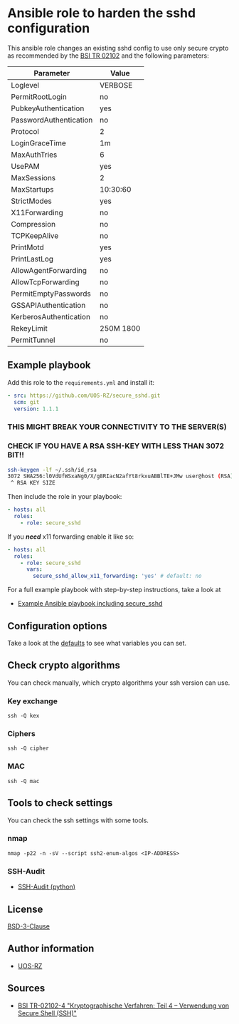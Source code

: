 # Ansible role to harden the sshd configuration

This ansible role changes an existing sshd config to use only secure crypto as recommended by the [BSI TR 02102](https://www.bsi.bund.de/DE/Themen/Unternehmen-und-Organisationen/Standards-und-Zertifizierung/Technische-Richtlinien/TR-nach-Thema-sortiert/tr02102/tr-02102.html) and the following parameters:


| Parameter | Value |
| --- | --- |
| Loglevel | VERBOSE |
| PermitRootLogin | no |
| PubkeyAuthentication | yes |
| PasswordAuthentication | no |
| Protocol | 2 |
| LoginGraceTime | 1m |
| MaxAuthTries | 6 |
| UsePAM | yes |
| MaxSessions | 2 |
| MaxStartups | 10:30:60 |
| StrictModes | yes |
| X11Forwarding | no |
| Compression | no |
| TCPKeepAlive | no |
| PrintMotd | yes |
| PrintLastLog | yes |
| AllowAgentForwarding | no |
| AllowTcpForwarding | no |
| PermitEmptyPasswords | no |
| GSSAPIAuthentication | no |
| KerberosAuthentication | no |
| RekeyLimit | 250M 1800 |
| PermitTunnel | no |

## Example playbook

Add this role to the `requirements.yml` and install it:

```yaml
- src: https://github.com/UOS-RZ/secure_sshd.git
  scm: git
  version: 1.1.1
```
### THIS MIGHT BREAK YOUR CONNECTIVITY TO THE SERVER(S)
### CHECK IF YOU HAVE A RSA SSH-KEY WITH LESS THAN 3072 BIT!! 

```bash
ssh-keygen -lf ~/.ssh/id_rsa
3072 SHA256:l0VdUfWSxaNg0/X/g8RIacN2afYt8rkxuABBlTE+JMw user@host (RSA)
 ^ RSA KEY SIZE
```

Then include the role in your playbook:
```yaml
- hosts: all
  roles:
    - role: secure_sshd
```

If you ***need*** x11 forwarding enable it like so:
```yaml
- hosts: all
  roles:
    - role: secure_sshd
      vars:
        secure_sshd_allow_x11_forwarding: 'yes' # default: no
```

For a full example playbook with step-by-step instructions, take a look at

- [Example Ansible playbook including secure\_sshd](example_playbook.yml)

## Configuration options

Take a look at the [defaults](defaults/main.yml) to see what variables you can set.

## Check crypto algorithms

You can check manually, which crypto algorithms your ssh version can use.

### Key exchange

```shell
ssh -Q kex
```

### Ciphers

```shell
ssh -Q cipher
```

### MAC

```shell
ssh -Q mac
```

## Tools to check settings

You can check the ssh settings with some tools.

### nmap

```shell
nmap -p22 -n -sV --script ssh2-enum-algos <IP-ADDRESS>
```

### SSH-Audit

- [SSH-Audit (python)](https://github.com/jtesta/ssh-audit)


## License

[BSD-3-Clause](LICENSE)

## Author information

- [UOS-RZ](https://rz.uni-osnabrueck.de/)

## Sources

- [BSI TR-02102-4 "Kryptographische Verfahren: Teil 4 – Verwendung von Secure Shell (SSH)"](https://www.bsi.bund.de/SharedDocs/Downloads/DE/BSI/Publikationen/TechnischeRichtlinien/TR02102/BSI-TR-02102-4.html)
